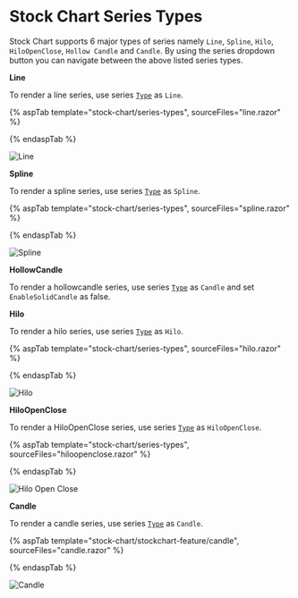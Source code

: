 # Stock Chart Series Types

Stock Chart supports 6 major types of series namely `Line`, `Spline`, `Hilo`, `HiloOpenClose`, `Hollow Candle` and `Candle`. By using the series dropdown button you can navigate between the above listed series types.

<!-- markdownlint-disable MD036 -->

**Line**

To render a line series, use series [`Type`](https://help.syncfusion.com/cr/blazor/Syncfusion.Blazor.Charts.StockChartSeries.html#Syncfusion_Blazor_Charts_StockChartSeries_Type) as `Line`.

{% aspTab template="stock-chart/series-types", sourceFiles="line.razor" %}

{% endaspTab %}

![Line](images/series-types/line.png)

**Spline**

To render a spline series, use series [`Type`](https://help.syncfusion.com/cr/blazor/Syncfusion.Blazor.Charts.StockChartSeries.html#Syncfusion_Blazor_Charts_StockChartSeries_Type) as `Spline`.

{% aspTab template="stock-chart/series-types", sourceFiles="spline.razor" %}

{% endaspTab %}

![Spline](images/series-types/spline.png)

**HollowCandle**

To render a hollowcandle series, use series [`Type`](https://help.syncfusion.com/cr/blazor/Syncfusion.Blazor.Charts.StockChartSeries.html#Syncfusion_Blazor_Charts_StockChartSeries_Type) as `Candle` and set `EnableSolidCandle` as false.

**Hilo**

To render a hilo series, use series [`Type`](https://help.syncfusion.com/cr/blazor/Syncfusion.Blazor.Charts.StockChartSeries.html#Syncfusion_Blazor_Charts_StockChartSeries_Type) as `Hilo`.

{% aspTab template="stock-chart/series-types", sourceFiles="hilo.razor" %}

{% endaspTab %}

![Hilo](images/series-types/hilo.png)

**HiloOpenClose**

To render a HiloOpenClose series, use series [`Type`](https://help.syncfusion.com/cr/blazor/Syncfusion.Blazor.Charts.StockChartSeries.html#Syncfusion_Blazor_Charts_StockChartSeries_Type) as `HiloOpenClose`.

{% aspTab template="stock-chart/series-types", sourceFiles="hiloopenclose.razor" %}

{% endaspTab %}

![Hilo Open Close](images/series-types/hiloopenclose.png)

**Candle**

To render a candle series, use series [`Type`](https://help.syncfusion.com/cr/blazor/Syncfusion.Blazor.Charts.StockChartSeries.html#Syncfusion_Blazor_Charts_StockChartSeries_Type) as `Candle`.

{% aspTab template="stock-chart/stockchart-feature/candle", sourceFiles="candle.razor" %}

{% endaspTab %}

![Candle](images/common/candle.png)
